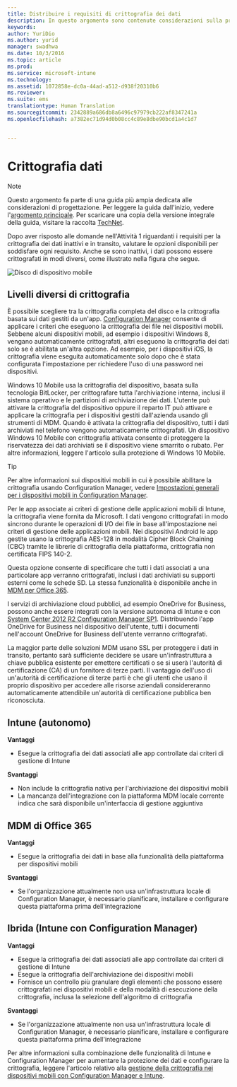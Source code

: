 ```yaml
---
title: Distribuire i requisiti di crittografia dei dati
description: In questo argomento sono contenute considerazioni sulla progettazione della crittografia dei dati nei dispositivi mobili. Questo argomento fa parte di una serie di articoli dedicati a considerazioni sulla progettazione della gestione di dispositivi mobili.
keywords: 
author: YuriDio
ms.author: yurid
manager: swadhwa
ms.date: 10/3/2016
ms.topic: article
ms.prod: 
ms.service: microsoft-intune
ms.technology: 
ms.assetid: 1072858e-dc0a-44ad-a512-d938f20310b6
ms.reviewer: 
ms.suite: ems
translationtype: Human Translation
ms.sourcegitcommit: 2342889a686db8a6496c97979cb222af8347241a
ms.openlocfilehash: a7382ec71d94d0b08cc4c89e8dbe90bcd1a4c1d7


---
```


# <a name="data-encryption"></a>Crittografia dati

>[!NOTE]
>Questo argomento fa parte di una guida più ampia dedicata alle considerazioni di progettazione. Per leggere la guida dall'inizio, vedere l'[argomento principale](mdm-design-considerations-guide.md). Per scaricare una copia della versione integrale della guida, visitare la raccolta [TechNet](https://gallery.technet.microsoft.com/Mobile-Device-Management-7d401582).

Dopo aver risposto alle domande nell'Attività 1 riguardanti i requisiti per la crittografia dei dati inattivi e in transito, valutare le opzioni disponibili per soddisfare ogni requisito. Anche se sono inattivi, i dati possono essere crittografati in modi diversi, come illustrato nella figura che segue.

![Disco di dispositivo mobile](./media/MDM_Figure_09.png)

## <a name="different-levels-of-encryption"></a>Livelli diversi di crittografia

È possibile scegliere tra la crittografia completa del disco e la crittografia basata sui dati gestiti da un'app. [Configuration Manager](https://technet.microsoft.com/library/dn919655.aspx) consente di applicare i criteri che eseguono la crittografia dei file nei dispositivi mobili. Sebbene alcuni dispositivi mobili, ad esempio i dispositivi Windows 8, vengano automaticamente crittografati, altri eseguono la crittografia dei dati solo se è abilitata un'altra opzione. Ad esempio, per i dispositivi iOS, la crittografia viene eseguita automaticamente solo dopo che è stata configurata l'impostazione per richiedere l'uso di una password nei dispositivi.

Windows 10 Mobile usa la crittografia del dispositivo, basata sulla tecnologia BitLocker, per crittografare tutta l'archiviazione interna, inclusi il sistema operativo e le partizioni di archiviazione dei dati. L'utente può attivare la crittografia del dispositivo oppure il reparto IT può attivare e applicare la crittografia per i dispositivi gestiti dall'azienda usando gli strumenti di MDM. Quando è attivata la crittografia del dispositivo, tutti i dati archiviati nel telefono vengono automaticamente crittografati. Un dispositivo Windows 10 Mobile con crittografia attivata consente di proteggere la riservatezza dei dati archiviati se il dispositivo viene smarrito o rubato. Per altre informazioni, leggere l'articolo sulla protezione di Windows 10 Mobile.

>[!TIP]
> Per altre informazioni sui dispositivi mobili in cui è possibile abilitare la crittografia usando Configuration Manager, vedere [Impostazioni generali per i dispositivi mobili in Configuration Manager](https://technet.microsoft.com/library/dn376523.aspx).

Per le app associate ai criteri di gestione delle applicazioni mobili di Intune, la crittografia viene fornita da Microsoft. I dati vengono crittografati in modo sincrono durante le operazioni di I/O dei file in base all'impostazione nei criteri di gestione delle applicazioni mobili. Nei dispositivi Android le app gestite usano la crittografia AES-128 in modalità Cipher Block Chaining (CBC) tramite le librerie di crittografia della piattaforma, crittografia non certificata FIPS 140-2.

Questa opzione consente di specificare che tutti i dati associati a una particolare app verranno crittografati, inclusi i dati archiviati su supporti esterni come le schede SD. La stessa funzionalità è disponibile anche in [MDM per Office 365](https://technet.microsoft.com/library/ms.o365.cc.devicepolicysupporteddevice.aspx).

I servizi di archiviazione cloud pubblici, ad esempio OneDrive for Business, possono anche essere integrati con la versione autonoma di Intune e con [System Center 2012 R2 Configuration Manager SP1](https://technet.microsoft.com/library/mt131422.aspx). Distribuendo l'app OneDrive for Business nel dispositivo dell'utente, tutti i documenti nell'account OneDrive for Business dell'utente verranno crittografati.

La maggior parte delle soluzioni MDM usano SSL per proteggere i dati in transito, pertanto sarà sufficiente decidere se usare un'infrastruttura a chiave pubblica esistente per emettere certificati o se si userà l'autorità di certificazione (CA) di un fornitore di terze parti. Il vantaggio dell'uso di un'autorità di certificazione di terze parti è che gli utenti che usano il proprio dispositivo per accedere alle risorse aziendali considereranno automaticamente attendibile un'autorità di certificazione pubblica ben riconosciuta.

## <a name="intune-standalone"></a>Intune (autonomo)

**Vantaggi**

- Esegue la crittografia dei dati associati alle app controllate dai criteri di gestione di Intune

**Svantaggi**

- Non include la crittografia nativa per l'archiviazione dei dispositivi mobili
- La mancanza dell'integrazione con la piattaforma MDM locale corrente indica che sarà disponibile un'interfaccia di gestione aggiuntiva

## <a name="mdm-of-office-365"></a>MDM di Office 365

**Vantaggi**

- Esegue la crittografia dei dati in base alla funzionalità della piattaforma per dispositivi mobili

**Svantaggi**

- Se l'organizzazione attualmente non usa un'infrastruttura locale di Configuration Manager, è necessario pianificare, installare e configurare questa piattaforma prima dell'integrazione

## <a name="hybrid-intune-with-configmgr"></a>Ibrida (Intune con Configuration Manager)

**Vantaggi**

- Esegue la crittografia dei dati associati alle app controllate dai criteri di gestione di Intune
- Esegue la crittografia dell'archiviazione dei dispositivi mobili
- Fornisce un controllo più granulare degli elementi che possono essere crittografati nei dispositivi mobili e della modalità di esecuzione della crittografia, inclusa la selezione dell'algoritmo di crittografia

**Svantaggi**

- Se l'organizzazione attualmente non usa un'infrastruttura locale di Configuration Manager, è necessario pianificare, installare e configurare questa piattaforma prima dell'integrazione

Per altre informazioni sulla combinazione delle funzionalità di Intune e Configuration Manager per aumentare la protezione dei dati e configurare la crittografia, leggere l'articolo relativo alla [gestione della crittografia nei dispositivi mobili con Configuration Manager e Intune](http://blogs.technet.com/b/pauljones/archive/2014/08/04/managing-encryption-on-mobile-devices-with-configuration-manager-and-intune.aspx).



<!--HONumber=Jan17_HO1-->


